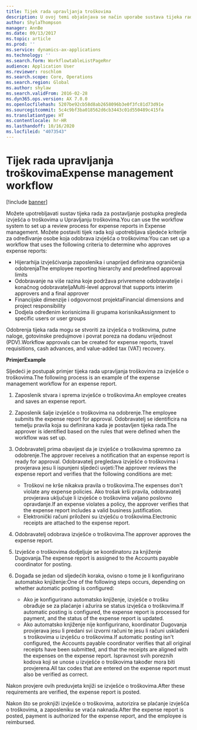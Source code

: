 ```yaml
---
title: Tijek rada upravljanja troškovima
description: U ovoj temi objašnjava se način uporabe sustava tijeka rada u aplikaciji Microsoft Dynamics 365 Finance za postavljanje postupka pregleda izvješća o troškovima u Upravljanju troškovima.
author: ShylaThompson
manager: AnnBe
ms.date: 09/13/2017
ms.topic: article
ms.prod: ''
ms.service: dynamics-ax-applications
ms.technology: ''
ms.search.form: WorkflowtableListPageRnr
audience: Application User
ms.reviewer: roschlom
ms.search.scope: Core, Operations
ms.search.region: Global
ms.author: shylaw
ms.search.validFrom: 2016-02-28
ms.dyn365.ops.version: AX 7.0.0
ms.openlocfilehash: 5207be92cb58d8ab2658096b3e0f3fc81d73d91e
ms.sourcegitcommit: 5c4c9bf3ba018562d6cb3443c01d550489c415fa
ms.translationtype: HT
ms.contentlocale: hr-HR
ms.lasthandoff: 10/16/2020
ms.locfileid: "4073543"
---
```

# <a name="expense-management-workflow"></a><span data-ttu-id="bb7d2-103">Tijek rada upravljanja troškovima</span><span class="sxs-lookup"><span data-stu-id="bb7d2-103">Expense management workflow</span></span>

[!include [banner](../includes/banner.md)]

<span data-ttu-id="bb7d2-104">Možete upotrebljavati sustav tijeka rada za postavljanje postupka pregleda izvješća o troškovima u Upravljanju troškovima.</span><span class="sxs-lookup"><span data-stu-id="bb7d2-104">You can use the workflow system to set up a review process for expense reports in Expense management.</span></span> <span data-ttu-id="bb7d2-105">Možete postaviti tijek rada koji upotrebljava sljedeće kriterije za određivanje osobe koja odobrava izvješća o troškovima:</span><span class="sxs-lookup"><span data-stu-id="bb7d2-105">You can set up a workflow that uses the following criteria to determine who approves expense reports:</span></span>

- <span data-ttu-id="bb7d2-106">Hijerarhija izvješćivanja zaposlenika i unaprijed definirana ograničenja odobrenja</span><span class="sxs-lookup"><span data-stu-id="bb7d2-106">The employee reporting hierarchy and predefined approval limits</span></span>
- <span data-ttu-id="bb7d2-107">Odobravanje na više razina koje podržava privremene odobravatelje i konačnog odobravatelja</span><span class="sxs-lookup"><span data-stu-id="bb7d2-107">Multi-level approval that supports interim approvers and a final approver</span></span>
- <span data-ttu-id="bb7d2-108">Financijske dimenzije i odgovornost projekta</span><span class="sxs-lookup"><span data-stu-id="bb7d2-108">Financial dimensions and project responsibility</span></span>
- <span data-ttu-id="bb7d2-109">Dodjela određenim korisnicima ili grupama korisnika</span><span class="sxs-lookup"><span data-stu-id="bb7d2-109">Assignment to specific users or user groups</span></span>

<span data-ttu-id="bb7d2-110">Odobrenja tijeka rada mogu se stvoriti za izvješća o troškovima, putne naloge, gotovinske predujmove i povrat poreza na dodanu vrijednost (PDV).</span><span class="sxs-lookup"><span data-stu-id="bb7d2-110">Workflow approvals can be created for expense reports, travel requisitions, cash advances, and value-added tax (VAT) recovery.</span></span>

<span data-ttu-id="bb7d2-111">**Primjer**</span><span class="sxs-lookup"><span data-stu-id="bb7d2-111">**Example**</span></span>

<span data-ttu-id="bb7d2-112">Sljedeći je postupak primjer tijeka rada upravljanja troškovima za izvješće o troškovima.</span><span class="sxs-lookup"><span data-stu-id="bb7d2-112">The following process is an example of the expense management workflow for an expense report.</span></span>

1. <span data-ttu-id="bb7d2-113">Zaposlenik stvara i sprema izvješće o troškovima.</span><span class="sxs-lookup"><span data-stu-id="bb7d2-113">An employee creates and saves an expense report.</span></span>
2. <span data-ttu-id="bb7d2-114">Zaposlenik šalje izvješće o troškovima na odobrenje.</span><span class="sxs-lookup"><span data-stu-id="bb7d2-114">The employee submits the expense report for approval.</span></span> <span data-ttu-id="bb7d2-115">Odobravatelj se identificira na temelju pravila koja su definirana kada je postavljen tijeka rada.</span><span class="sxs-lookup"><span data-stu-id="bb7d2-115">The approver is identified based on the rules that were defined when the workflow was set up.</span></span>
3. <span data-ttu-id="bb7d2-116">Odobravatelj prima obavijest da je izvješće o troškovima spremno za odobrenje.</span><span class="sxs-lookup"><span data-stu-id="bb7d2-116">The approver receives a notification that an expense report is ready for approval.</span></span> <span data-ttu-id="bb7d2-117">Odobravatelj pregledava izvješće o troškovima i provjerava jesu li ispunjeni sljedeći uvjeti:</span><span class="sxs-lookup"><span data-stu-id="bb7d2-117">The approver reviews the expense report and verifies that the following conditions are met:</span></span>

    - <span data-ttu-id="bb7d2-118">Troškovi ne krše nikakva pravila o troškovima.</span><span class="sxs-lookup"><span data-stu-id="bb7d2-118">The expenses don't violate any expense policies.</span></span> <span data-ttu-id="bb7d2-119">Ako trošak krši pravila, odobravatelj provjerava uključuje li izvješće o troškovima valjano poslovno opravdanje.</span><span class="sxs-lookup"><span data-stu-id="bb7d2-119">If an expense violates a policy, the approver verifies that the expense report includes a valid business justification.</span></span>
    - <span data-ttu-id="bb7d2-120">Elektronički računi priloženi su izvješću o troškovima.</span><span class="sxs-lookup"><span data-stu-id="bb7d2-120">Electronic receipts are attached to the expense report.</span></span>

4. <span data-ttu-id="bb7d2-121">Odobravatelj odobrava izvješće o troškovima.</span><span class="sxs-lookup"><span data-stu-id="bb7d2-121">The approver approves the expense report.</span></span>
5. <span data-ttu-id="bb7d2-122">Izvješće o troškovima dodjeljuje se koordinatoru za knjiženje Dugovanja.</span><span class="sxs-lookup"><span data-stu-id="bb7d2-122">The expense report is assigned to the Accounts payable coordinator for posting.</span></span>
6. <span data-ttu-id="bb7d2-123">Događa se jedan od sljedećih koraka, ovisno o tome je li konfigurirano automatsko knjiženje:</span><span class="sxs-lookup"><span data-stu-id="bb7d2-123">One of the following steps occurs, depending on whether automatic posting is configured:</span></span>

    - <span data-ttu-id="bb7d2-124">Ako je konfigurirano automatsko knjiženje, izvješće o trošku obrađuje se za plaćanje i ažurira se status izvješća o troškovima.</span><span class="sxs-lookup"><span data-stu-id="bb7d2-124">If automatic posting is configured, the expense report is processed for payment, and the status of the expense report is updated.</span></span>
    - <span data-ttu-id="bb7d2-125">Ako automatsko knjiženje nije konfigurirano, koordinator Dugovanja provjerava jesu li predani svi izvorni računi te jesu li računi usklađeni s troškovima u izvješću o troškovima.</span><span class="sxs-lookup"><span data-stu-id="bb7d2-125">If automatic posting isn't configured, the Accounts payable coordinator verifies that all original receipts have been submitted, and that the receipts are aligned with the expenses on the expense report.</span></span> <span data-ttu-id="bb7d2-126">Ispravnost svih poreznih kodova koji se unose u izvješće o troškovima također mora biti provjerena.</span><span class="sxs-lookup"><span data-stu-id="bb7d2-126">All tax codes that are entered on the expense report must also be verified as correct.</span></span>

<span data-ttu-id="bb7d2-127">Nakon provjere ovih preduvjeta knjiži se izvješće o troškovima.</span><span class="sxs-lookup"><span data-stu-id="bb7d2-127">After these requirements are verified, the expense report is posted.</span></span>

<span data-ttu-id="bb7d2-128">Nakon što se proknjiži izvješće o troškovima, autorizira se plaćanje izvješća o troškovima, a zaposleniku se vraća naknada.</span><span class="sxs-lookup"><span data-stu-id="bb7d2-128">After the expense report is posted, payment is authorized for the expense report, and the employee is reimbursed.</span></span>
